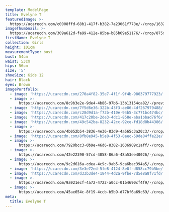 ```yaml
---
template: ModelPage
title: Evelyne T
featuredImage: >-
  https://ucarecdn.com/c0008ffd-68b1-417f-b382-7a23061f778e/-/crop/1632x1025/0,461/-/preview/
imageThumbnail: >-
  https://ucarecdn.com/309a612d-fa99-412e-85ba-b85b69e51176/-/crop/875x1190/299,308/-/preview/
firstName: Evelyne T
collection: Girls
height: 101cm
measurementType: bust
bust: 54cm
waist: 53cm
hips: 56cm
size: '5'
shoeSize: Kids 12
hair: Black
eyes: Brown
imagePortfolio:
  - image: 'https://ucarecdn.com/270a4f82-35e7-4f1f-9f4b-980379777923/'
  - image: >-
      https://ucarecdn.com/8c9b3e2e-9de4-4b86-97b6-13b13154ca82/-/preview/-/rotate/90/
  - image: 'https://ucarecdn.com/7f5d6e36-322b-43f3-ae86-4df267979488/'
  - image: 'https://ucarecdn.com/c28d9d1a-f72b-410e-94b5-3c771bc474bc/'
  - image: 'https://ucarecdn.com/417c20be-2de3-4dc1-858e-aba1bbad76f6/'
  - image: 'https://ucarecdn.com/49c542ba-8232-42cc-92ce-fd18d8b44386/'
  - image: >-
      https://ucarecdn.com/4b052b54-3836-4e36-83d9-4a565c3a20c3/-/crop/1632x2290/0,159/-/preview/
  - image: 'https://ucarecdn.com/8fb8e945-b5e8-4f53-8aec-59de84ffe22e/'
  - image: >-
      https://ucarecdn.com/7920bcc3-0b9e-46d6-8302-1636909c1aff/-/crop/1632x2124/0,325/-/preview/
  - image: >-
      https://ucarecdn.com/42e22390-57cd-4058-86a6-48a53ee40026/-/crop/1632x2278/0,171/-/preview/
  - image: >-
      https://ucarecdn.com/9c2d616a-cdea-4c9c-9ab5-9ca6bac394a5/-/crop/1632x2153/0,296/-/preview/
  - image: 'https://ucarecdn.com/3e3e72ed-5fe8-4124-8e8f-d858cc79b5be/'
  - image: 'https://ucarecdn.com/d33b3de4-1844-4d2a-9fbe-7d5e8a8f71fd/'
  - image: >-
      https://ucarecdn.com/9a921ecf-4a72-4722-a0cc-01b4690cf4f9/-/crop/2449x1427/0,205/-/preview/
  - image: >-
      https://ucarecdn.com/45ae654c-8f19-4ccb-b5b9-d77bf6a69c69/-/crop/1632x2096/0,353/-/preview/
meta:
  title: Evelyne T
---
```


